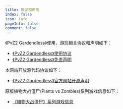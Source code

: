 ```yaml
---
title: 协议和声明
index: false
icon: info
pageInfo: false
comment: false
---
```

《PvZ2 Gardendless》使用，游玩相关协议和声明如下：

- [《PvZ2 Gardendless》使用协议](Agreement.md)
- [《PvZ2 Gardendless》免责声明](Disclaimer.md)

本网站开放源代码协议如下：

- [《PvZ2 Gardendless》官方网站开源声明](OpenSource.md)

原版植物大战僵尸(Plants vs Zombies)系列游戏信息如下：

- [《植物大战僵尸》系列游戏信息](PvZinfo.md)

